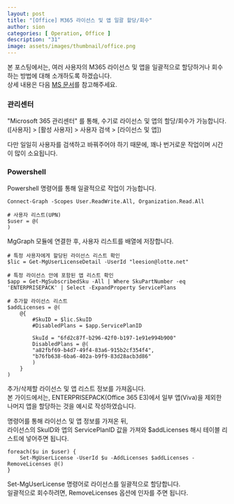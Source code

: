 ```yaml
---
layout: post
title: "[Office] M365 라이선스 및 앱 일괄 할당/회수"
author: sion
categories: [ Operation, Office ]
description: "31"
image: assets/images/thumbnail/office.png
---
```


본 포스팅에서는, 여러 사용자의 M365 라이선스 및 앱을 일괄적으로 할당하거나 회수하는 방법에 대해 소개하도록 하겠습니다.  
상세 내용은 다음 [MS 문서][1]를 참고해주세요.  

### 관리센터

"Microsoft 365 관리센터" 를 통해, 수기로 라이선스 및 앱의 할당/회수가 가능합니다.  
([사용자] > [활성 사용자] > 사용자 검색 > [라이선스 및 앱])  

다만 일일히 사용자를 검색하고 바꿔주어야 하기 때문에, 꽤나 번거로운 작업이며 시간이 많이 소요됩니다.  


### Powershell

Powershell 명령어를 통해 일괄적으로 작업이 가능합니다. 

```
Connect-Graph -Scopes User.ReadWrite.All, Organization.Read.All

# 사용자 리스트(UPN)
$user = @(
)
```
MgGraph 모듈에 연결한 후, 사용자 리스트를 배열에 저장합니다.  

```
# 특정 사용자에게 할당된 라이선스 리스트 확인
$lic = Get-MgUserLicenseDetail -UserId "leesion@lotte.net"

# 특정 라이선스 안에 포함된 앱 리스트 확인
$app = Get-MgSubscribedSku -All | Where SkuPartNumber -eq 'ENTERPRISEPACK' | Select -ExpandProperty ServicePlans

# 추가할 라이선스 리스트
$addLicenses = @(
    @{
        #SkuID = $lic.SkuID
        #DisabledPlans = $app.ServicePlanID
        
        SkuId = "6fd2c87f-b296-42f0-b197-1e91e994b900"
        DisabledPlans = @(
        "a82fbf69-b4d7-49f4-83a6-915b2cf354f4",
        "b76fb638-6ba6-402a-b9f9-83d28acb3d86"
        )
    }
)
```
추가/삭제할 라이선스 및 앱 리스트 정보를 가져옵니다.  
본 가이드에서는, ENTERPRISEPACK(Office 365 E3)에서 일부 앱(Viva)을 제외한 나머지 앱을 할당하는 것을 예시로 작성하였습니다.  

명령어를 통해 라이선스 및 앱 정보를 가져온 뒤,  
라이선스의 SkuID와 앱의 ServicePlanID 값을 가져와 $addLicenses 해시 테이블 리스트에 넣어주면 됩니다.  

```
foreach($u in $user) {
    Set-MgUserLicense -UserId $u -AddLicenses $addLicenses -RemoveLicenses @()
}
```
Set-MgUserLicense 명령어로 라이선스를 일괄적으로 할당합니다.  
일괄적으로 회수하려면, RemoveLicenses 옵션에 인자를 주면 됩니다.  

  


[1]: https://learn.microsoft.com/en-us/microsoft-365/enterprise/disable-access-to-services-with-microsoft-365-powershell?view=o365-worldwide